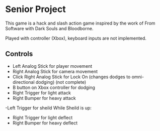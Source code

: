 # Senior Project

This game is a hack and slash action game inspired by the work of From Software with Dark Souls and Bloodborne.

Played with controller (Xbox), keyboard inputs are not implemented.

## Controls

- Left Analog Stick for player movement
- Right Analog Stick for camera movement
- Click Right Analog Stick for Lock On (changes dodges to omni-directional dodging) (not complete)
- B button on Xbox controller for dodging
- Right Trigger for light attack
- Right Bumper for heavy attack

-Left Trigger for sheild
While Sheild is up: 
- Right Trigger for light deflect
- Right Bumper for heavy deflect

